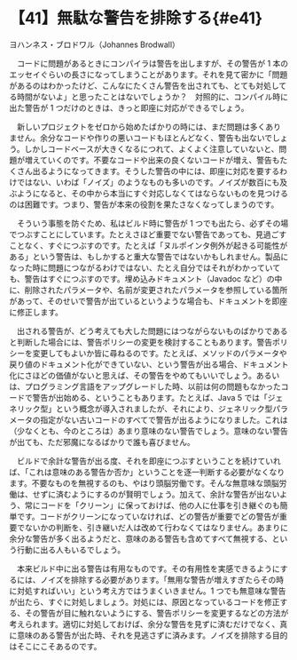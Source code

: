 # 【41】無駄な警告を排除する{#e41}

<div class="author">ヨハンネス・ブロドワル（Johannes Brodwall）</div>

　コードに問題があるときにコンパイラは警告を出しますが、その警告が 1 本のエッセイぐらいの長さになってしまうことがあります。それを見て密かに「問題があるのはわかったけど、こんなにたくさん警告を出されても、とても対処してる時間がないよ」と思ったことはないでしょうか？　対照的に、コンパイル時に出た警告が 1 つだけのときは、きっと即座に対応ができるでしょう。

　新しいプロジェクトをゼロから始めたばかりの時には、まだ問題は多くありません。余分なコードや作りの悪いコードもほとんどなく、警告も出ないでしょう。しかしコードベースが大きくなるにつれて、よくよく注意していないと、問題が増えていくのです。不要なコードや出来の良くないコードが増え、警告もたくさん出るようになってきます。そうした警告の中には、即座に対応を要するわけではない、いわば「ノイズ」のようなものも多いのです。ノイズが数百にも及ぶようになると、その中から本当にすぐ対応しなくてはならないものを見つけるのは困難です。つまり、警告が本来の役割を果たさなくなってしまうのです。

　そういう事態を防ぐため、私はビルド時に警告が 1 つでも出たら、必ずその場でつぶすことにしています。たとえさほど重要でない警告であっても、見過ごすことなく、すぐにつぶすのです。たとえば「ヌルポインタ例外が起きる可能性がある」という警告は、もしかすると重大な警告ではないかもしれません。製品になった時に問題につながるわけではない、たとえ自分ではそれがわかっていても、警告はすぐにつぶすのです。埋め込みドキュメント（Javadoc など）の中に、削除されたパラメータや、名前が変更されたパラメータを参照している箇所があって、そのせいで警告が出ているというような場合も、ドキュメントを即座に修正します。

　出される警告が、どう考えても大した問題にはつながらないものばかりであると判断した場合には、警告ポリシーの変更を検討することもあります。警告ポリシーを変更してもよいか皆に尋ねるのです。たとえば、メソッドのパラメータや戻り値のドキュメント化ができていない、という警告が出る場合、ドキュメント化にさほどの価値がないと思えば、その警告をやめてもいいでしょう。あるいは、プログラミング言語をアップグレードした時、以前は何の問題もなかったコードで警告が出始める、ということもあります。たとえば、Java 5 では「ジェネリック型」という概念が導入されましたが、それにより、ジェネリック型パラメータの指定がない古いコードのすべてで警告が出るようになりました。これは（少なくとも、今のところは）あまり意味のない警告でしょう。意味のない警告が出ても、ただ邪魔になるばかりで誰も喜びません。

　ビルドで余計な警告が出る度、それを即座につぶすということを続けていれば、「これは意味のある警告か否か」ということを逐一判断する必要がなくなります。不要なものを無視するのも、やはり頭脳労働です。そんな無意味な頭脳労働は、せずに済むようにするのが賢明でしょう。加えて、余計な警告が出ないよう、常にコードを「クリーン」に保っておけば、他の人に仕事を引き継ぐのも簡単です。コードがクリーンになっていなければ、どの警告が重要でどの警告が重要でないかの判断を、引き継いだ人は改めて行わなくてはなりません。あまりに余分な警告が多く出るようだと、意味のある警告も含めてすべて無視する、という行動に出る人もいるでしょう。

　本来ビルド中に出る警告は有用なものです。その有用性を実感できるようにするには、ノイズを排除する必要があります。「無用な警告が増えすぎたらその時に対処すればいい」という考え方ではうまくいきません。1 つでも無意味な警告が出たら、すぐに対処しましょう。対処には、原因となっているコードを修正する、その警告が目に触れないようにする、警告ポリシーを変更するなどの方法が考えられます。適切に対処しておけば、余分な警告を見ずに済むだけでなく、真に意味のある警告が出た時、それを見逃さずに済みます。ノイズを排除する目的はそこにこそあるのです。
